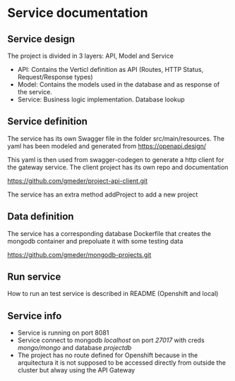 # Service documentation

## Service design

The project is divided in 3 layers: API, Model and Service

- API: Contains the Verticl definition as API (Routes, HTTP Status, Request/Response types)
- Model: Contains the models used in the database and as response of the service.
- Service: Business logic implementation. Database lookup

## Service definition

The service has its own Swagger file in the folder src/main/resources. The yaml has been modeled and generated from https://openapi.design/

This yaml is then used from swagger-codegen to generate a http client for the gateway service. The client project has its own repo and documentation

https://github.com/gmeder/project-api-client.git

The service has an extra method addProject to add a new project

## Data definition

The service has a corresponding database Dockerfile that creates the mongodb container and prepoluate it with some testing data

https://github.com/gmeder/mongodb-projects.git

## Run service

How to run an test service is described in README (Openshift and local)

## Service info

- Service is running on port 8081
- Service connect to mongodb *localhost* on port *27017* with creds *mongo/mongo* and database *projectdb*
- The project has no route defined for Openshift because in the arquitectura it is not supposed to be accessed directly from outside the cluster but alway using the API Gateway
